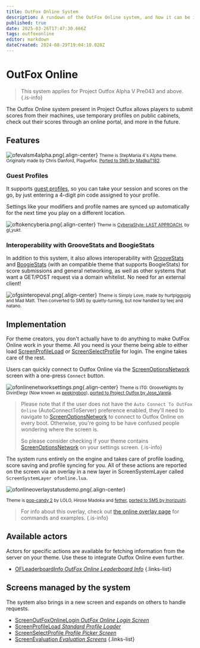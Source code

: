 ```yaml
---
title: OutFox Online System
description: A rundown of the OutFox Online system, and how it can be implemented in themes.
published: true
date: 2025-03-26T17:47:30.666Z
tags: outfoxonline
editor: markdown
dateCreated: 2024-08-29T19:04:10.028Z
---
```


# OutFox Online
> This system applies for Project Outfox Alpha V Pre043 and above.
{.is-info}

The Outfox Online system present in Project Outfox allows players to submit scores from their machines, use temporary profiles on public cabinets, check out their scores through an online portal, and more in the future.

## Features 
![ofevalsm4alpha.png](/dev/outfoxonline/ofevalsm4alpha.png){.align-center}
<small>Theme is StepMania 4's Alpha theme. Originally made by Chris Danford, Plaguefox. [Ported to SM5 by MadkaT182](https://github.com/MadkaT182/SM4Alpha).</small>

### Guest Profiles
It supports [guest profiles](/dev/outfoxonline/guestprofiles), so you can take your session and scores on the go, by just entering a 4-digit pin code assigned to your profile.

Settings like your modifiers and profile names are synced up automatically for the next time you play on a different location.

![oftokencyberia.png](/dev/outfoxonline/oftokencyberia.png){.align-center}
<small>Theme is [CyberiaStyle: LAST APPROACH](https://josevarela.net/SMArchive/Themes/ThemePreview.php?Category=StepMania%205&ID=CS8LA), by gl_yukt.</small>

### Interoperability with GrooveStats and BoogieStats
In addition to this system, it also allows interoperability with [GrooveStats](https://groovestats.com) and [BoogieStats](https://boogiestats.andr.host/) (with an compatible theme that supports BoogieStats) for score submissions and general networking, as well as other systems that want a GET/POST request via a domain whitelist. No need for an external client!

![ofgsinteropeval.png](/dev/outfoxonline/ofgsinteropeval.png){.align-center}
<small>Theme is Simply Love, made by hurtpiggypig and Mad Matt. Then converted to SM5 by quietly-turning, but now handled by teej and natano.</small>

## Implementation

For theme creators, you don't actually have to do anything to make OutFox Online work in your theme. All you need is your theme being able to either load [ScreenProfileLoad](/dev/screens/ScreenProfileLoad) or [ScreenSelectProfile](/dev/screens/ScreenSelectProfile) for login. The engine takes care of the rest.

Users can quickly connect to Outfox Online via the [ScreenOptionsNetwork](/dev/screens/ScreenOptionsNetwork) screen with a one-press `Connect` button.

![ofonlinenetworksettings.png](/dev/outfoxonline/ofonlinenetworksettings.png){.align-center}
<small>Theme is ITG: GrooveNights by DivinElegy (Now known as [peekingboo](https://www.twitch.tv/peekingboo)), [ported to Project Outfox by Jose_Varela](https://github.com/JoseVarelaP/SM5-GrooveNights).</small>

> Please note that if the user does not have the `Auto Connect To OutFox Online` (AutoConnectToServer) preference enabled, they'll need to navigate to [ScreenOptionsNetwork](/dev/screens/ScreenOptionsNetwork) to connect to Outfox Online on every boot. Otherwise, you're going to be have confused people wondering where the screen is.
>
> So please consider checking if your theme contains [ScreenOptionsNetwork](/dev/screens/ScreenOptionsNetwork) on your settings screen. 
{.is-info}


The system runs entirely on the engine and takes care of profile loading, score saving and profile syncing for you. All of these actions are reported on the screen via an overlay in a new layer in ScreenSystemLayer called `ScreenSystemLayer ofonline.lua`.

![ofonlineoverlaystatusdemo.png](/dev/ofonlineoverlaystatusdemo.png){.align-center}

<small>Theme is [pop-candy 2](https://josevarela.net/SMArchive/Themes/ThemePreview.php?Category=SM3.9&ID=pcd2) by LOLO, Hirose Madoka and [fether](https://fether.exblog.jp/), [ported to SM5 by Inorizushi](https://github.com/Inorizushi/popcandy2-SM5).</small>

> For info about this overlay, check out [the online overlay page](/en/dev/outfoxonline/onlineoverlay) for commands and examples.
{.is-info}

## Available actors

Actors for specific actions are available for fetching information from the server on your theme. Use these to integrate Outfox Online even further.

- [OFLeaderboardInfo *OutFox Online Leaderboard Info*](/dev/actors/actortypes/OFLeaderboardInfo)
{.links-list}

## Screens managed by the system

The system also brings in a new screen and expands on others to handle requests.

- [ScreenOutFoxOnlineLogin *OutFox Online Login Screen*](/dev/screens/ScreenOutFoxOnlineLogin)
- [ScreenProfileLoad *Standard Profile Loader*](/dev/screens/ScreenProfileLoad)
- [ScreenSelectProfile *Profile Picker Screen*](/dev/screens/ScreenSelectProfile)
- [ScreenEvaluation *Evaluation Screens*](/dev/screens/ScreenEvaluation)
{.links-list}